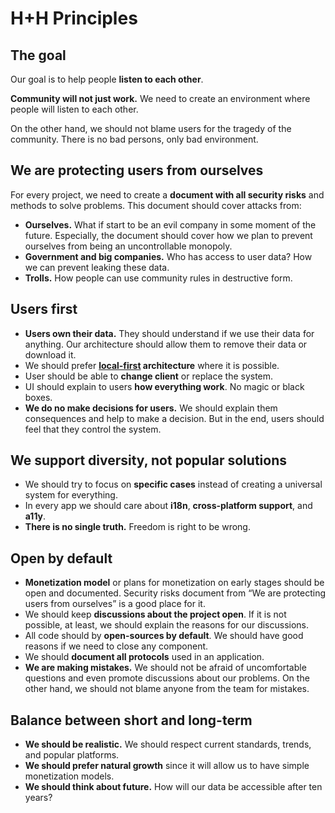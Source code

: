 # H+H Principles

## The goal

Our goal is to help people **listen to each other**.

**Community will not just work.** We need to create an environment where people will listen to each other.

On the other hand, we should not blame users for the tragedy of the community. There is no bad persons, only bad environment.


## We are protecting users from ourselves

For every project, we need to create a **document with all security risks** and methods to solve problems. This document should cover attacks from:

* **Ourselves.** What if start to be an evil company in some moment of the future. Especially, the document should cover how we plan to prevent ourselves from being an uncontrollable monopoly.
* **Government and big companies.** Who has access to user data? How we can prevent leaking these data.
* **Trolls.** How people can use community rules in destructive form.


## Users first

* **Users own their data.** They should understand if we use their data for anything. Our architecture should allow them to remove their data or download it.
* We should prefer **[local-first](https://www.inkandswitch.com/local-first.html) architecture** where it is possible.
* User should be able to **change client** or replace the system.
* UI should explain to users **how everything work**. No magic or black boxes.
* **We do no make decisions for users.** We should explain them consequences and help to make a decision. But in the end, users should feel that they control the system.


## We support diversity, not popular solutions

* We should try to focus on **specific cases** instead of creating a universal system for everything.
* In every app we should care about **i18n**, **cross-platform support**, and **a11y**.
* **There is no single truth.** Freedom is right to be wrong.


## Open by default

* **Monetization model** or plans for monetization on early stages should be open and documented. Security risks document from “We are protecting users from ourselves” is a good place for it.
* We should keep **discussions about the project open**. If it is not possible, at least, we should explain the reasons for our discussions.
* All code should by **open-sources by default**. We should have good reasons if we need to close any component.
* We should **document all protocols** used in an application.
* **We are making mistakes.** We should not be afraid of uncomfortable questions and even promote discussions about our problems. On the other hand, we should not blame anyone from the team for mistakes.


## Balance between short and long-term

* **We should be realistic.** We should respect current standards, trends, and popular platforms.
* **We should prefer natural growth** since it will allow us to have simple monetization models.
* **We should think about future.** How will our data be accessible after ten years?
